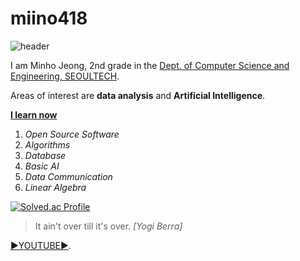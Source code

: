 # miino418

![header](https://capsule-render.vercel.app/api?type=wave&color=auto&height=300&section=header&text=miino418!&fontSize=90)

I am Minho Jeong, 2nd grade in the [Dept. of Computer Science and Engineering, SEOULTECH](https://computer.seoultech.ac.kr/).

Areas of interest are **data analysis** and **Artificial Intelligence**.

**[I learn now](https://computer.seoultech.ac.kr/b_info/coursemap)**
1. _Open Source Software_
2. _Algorithms_
3. _Database_
4. _Basic AI_
5. _Data Communication_
6. _Linear Algebra_



[![Solved.ac Profile](http://mazassumnida.wtf/api/generate_badge?boj=cecjmh)](https://solved.ac/cecjmh)



> It ain't over till it's over. _[Yogi Berra]_


[▶️YOUTUBE▶️](https://www.youtube.com/@miino418_03).


